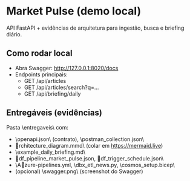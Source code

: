 ﻿# Market Pulse (demo local)

API FastAPI + evidências de arquitetura para ingestão, busca e briefing diário.

## Como rodar local
- Abra Swagger: http://127.0.0.1:8020/docs
- Endpoints principais:
  - GET /api/articles
  - GET /api/articles/search?q=...
  - GET /api/briefing/daily

## Entregáveis (evidências)
Pasta \entregaveis\ com:
- \openapi.json\ (contrato), \postman_collection.json\
- \rchitecture_diagram.mmd\ (colar em https://mermaid.live)
- \example_daily_briefing.md\
- \df_pipeline_market_pulse.json\, \df_trigger_schedule.json\
- \Azure-pipelines.yml\, \dbx_etl_news.py\, \cosmos_setup.bicep\
- (opcional) \swagger.png\ (screenshot do Swagger)
